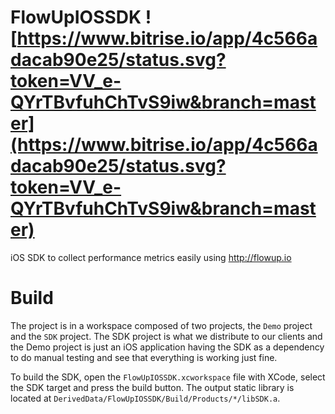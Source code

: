 # FlowUpIOSSDK ![https://www.bitrise.io/app/4c566adacab90e25/status.svg?token=VV_e-QYrTBvfuhChTvS9iw&branch=master](https://www.bitrise.io/app/4c566adacab90e25/status.svg?token=VV_e-QYrTBvfuhChTvS9iw&branch=master)
iOS SDK to collect performance metrics easily using http://flowup.io

# Build
The project is in a workspace composed of two projects, the `Demo` project and the `SDK` project. The SDK project is what we distribute to our clients and the Demo project is just an iOS application having the SDK as a dependency to do manual testing and see that everything is working just fine.

To build the SDK, open the `FlowUpIOSSDK.xcworkspace` file with XCode, select the SDK target and press the build button. The output static library is located at `DerivedData/FlowUpIOSSDK/Build/Products/*/libSDK.a`.
